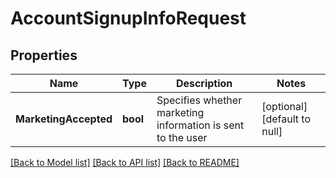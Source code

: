 # AccountSignupInfoRequest

## Properties
Name | Type | Description | Notes
------------ | ------------- | ------------- | -------------
**MarketingAccepted** | **bool** |  Specifies whether marketing information is sent to the user | [optional] [default to null]

[[Back to Model list]](../README.md#documentation-for-models) [[Back to API list]](../README.md#documentation-for-api-endpoints) [[Back to README]](../README.md)


